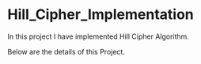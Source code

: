 # Hill_Cipher_Implementation
In this project I have implemented Hill Cipher Algorithm. 

Below are the details of this Project.



